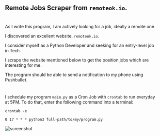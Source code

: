 ## Remote Jobs Scraper from `remoteok.io`.

#

As I write this program, I am actively looking for a job, ideally a remote one.

I discovered an excellent website, `remoteok.io`.

I consider myself as a Python Developer and seeking for an entry-level job in Tech.

I scrape the website mentioned below to get the position jobs which are interesting for me.

The program should be able to send a notification to my phone using Pushbullet.

#

I schedule my program `main.py` as a Cron Job with `crontab` to run everyday at 5PM.
To do that, enter the following command into a terminal:

`crontab -e`

`0 17 * * * python3 full-path/to/my/program.py`

![screenshot](https://user-images.githubusercontent.com/9444085/153425537-6afd4717-8ee3-4a61-9854-3fef9564c5ef.png)
